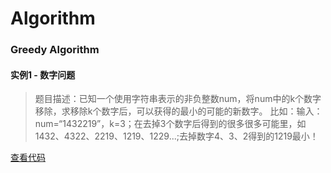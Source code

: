 # Algorithm


### Greedy Algorithm

#### 实例1 - 数字问题

> 题目描述：已知一个使用字符串表示的非负整数num，将num中的k个数字移除，求移除k个数字后，可以获得的最小的可能的新数字。
比如：输入：num=“1432219”，k=3；在去掉3个数字后得到的很多很多可能里，如1432、4322、2219、1219、1229...;去掉数字4、3、2得到的1219最小！

[查看代码](https://github.com/YiLing-IOT-Studio/Weekly-FEG/blob/master/Algorithm/001-greedy-ex01.js)